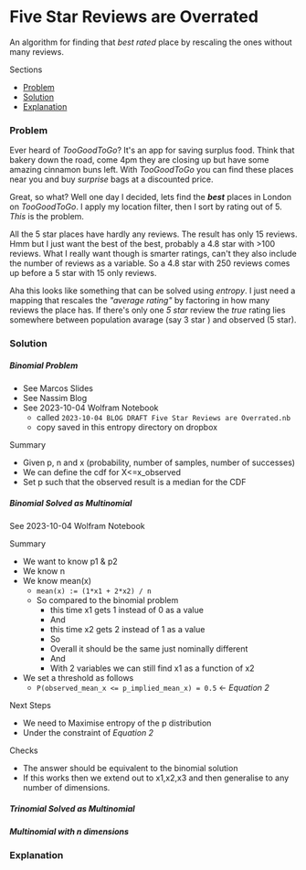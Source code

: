 # Five Star Reviews are Overrated
An algorithm for finding that *best rated* place by rescaling the ones without many reviews.

Sections
* [Problem](#Problem)
* [Solution](#Solution)
* [Explanation](#Explanation)

### Problem
Ever heard of *TooGoodToGo*? It's an app for saving surplus food. Think that bakery down the road, come 4pm they are closing up but have some amazing cinnamon buns left. With *TooGoodToGo* you can find these places near you and buy *surprise* bags at a discounted price.

Great, so what? Well one day I decided, lets find the ***best*** places in London on *TooGoodToGo*. I apply my location filter, then I sort by rating out of 5. *This* is the problem.

All the 5 star places have hardly any reviews. The result has only 15 reviews. Hmm but I just want the best of the best, probably a 4.8 star with >100 reviews. What I really want though is smarter ratings, can't they also include the number of reviews as a variable. So a 4.8 star with 250 reviews comes up before a 5 star with 15 only reviews.

Aha this looks like something that can be solved using *entropy*. I just need a mapping that rescales the *"average rating"* by factoring in how many reviews the place has. If there's only one *5 star* review the *true* rating lies somewhere between population avarage (say 3 star ) and observed (5 star).

### Solution
##### Binomial Problem
* See Marcos Slides
* See Nassim Blog
* See 2023-10-04 Wolfram Notebook
    * called `2023-10-04 BLOG DRAFT Five Star Reviews are Overrated.nb`
    * copy saved in this entropy directory on dropbox

Summary
* Given p, n and x (probability, number of samples, number of successes)
* We can define the cdf for X<=x_observed
* Set p such that the observed result is a median for the CDF

##### Binomial Solved as Multinomial
See 2023-10-04 Wolfram Notebook

Summary
* We want to know p1 & p2
* We know n
* We know mean(x)
    * `mean(x) := (1*x1 + 2*x2) / n`
    * So compared to the binomial problem
        * this time x1 gets 1 instead of 0 as a value
        * And 
        * this time x2 gets 2 instead of 1 as a value
        * So
        * Overall it should be the same just nominally different
        * And
        * With 2 variables we can still find x1 as a function of x2
* We set a threshold as follows
    * `P(observed_mean_x <= p_implied_mean_x) = 0.5` <- *Equation 2*

Next Steps
* We need to Maximise entropy of the p distribution
* Under the constraint of *Equation 2*

Checks
* The answer should be equivalent to the binomial solution
* If this works then we extend out to x1,x2,x3 and then generalise to any number of dimensions.

##### Trinomial Solved as Multinomial

##### Multinomial with n dimensions

### Explanation
